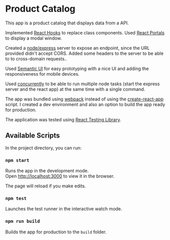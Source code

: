 # Product Catalog

This app is a product catalog that displays data from a API.

Implemented [React Hooks](https://reactjs.org/docs/hooks-intro.html) to replace class components. Used [React Portals](https://reactjs.org/docs/portals.html) to display a modal window.

Created a [node/express](https://expressjs.com/) server to expose an endpoint, since the URL provided didn't accept CORS. Added some headers to the server to be able to to cross-domain requests..

Used [Semantic UI](https://semantic-ui.com/) for easy prototyping with a nice UI and adding the responsiveness for mobile devices.

Used [concurrently](https://www.npmjs.com/package/concurrently) to be able to run multiple node tasks (start the express server and the react app) at the same time with a single command.

The app was bundled using [webpack](https://webpack.js.org/) instead of using the [create-react-app](https://github.com/facebook/create-react-app) script. I created a dev environment and also an option to build the app ready for production.

The application was tested using [React Testing Library](https://testing-library.com/).

## Available Scripts

In the project directory, you can run:

### `npm start`

Runs the app in the development mode.<br>
Open [http://localhost:3000](http://localhost:3000) to view it in the browser.

The page will reload if you make edits.

### `npm test` 

Launches the test runner in the interactive watch mode.<br>

### `npm run build`

Builds the app for production to the `build` folder.
